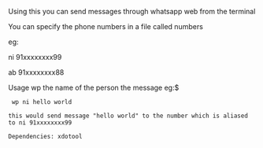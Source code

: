 Using this you can send messages through whatsapp web from the terminal

You can specify the phone numbers in a file called numbers

  eg:
  
ni 91xxxxxxxx99

ab 91xxxxxxxx88

Usage wp the name of the person the message
  eg:$ 
 ```
  wp ni hello world
  ```
    this would send message "hello world" to the number which is aliased to ni 91xxxxxxxx99    
    
    Dependencies: xdotool
